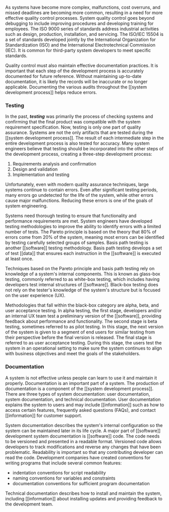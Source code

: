 As systems have become more complex, malfunctions, cost overruns, and missed deadlines are becoming more common, resulting in a need for more effective quality control processes. System quality control goes beyond debugging to include improving procedures and developing training for employees. The ISO 9000 series of standards address industrial activities such as design, production, installation, and servicing. The ISO/IEC 15504 is a set of standards developed jointly by the International Organization for Standardization (ISO) and the International Electrotechnical Commission (IEC). It is common for third-party system developers to meet specific standards.

Quality control must also maintain effective documentation practices. It is important that each step of the development process is accurately documented for future reference. Without maintaining up-to-date documentation, it is likely the records will be inaccurate or no longer applicable. Documenting the various audits throughout the [[system development process]] helps reduce errors.
### Testing

In the past, _**testing**_ was primarily the process of checking systems and confirming that the final product was compatible with the system requirement specification. Now, testing is only one part of quality assurance. Systems are not the only artifacts that are tested during the [[system development process]]. The result of each intermediate step in the entire development process is also tested for accuracy. Many system engineers believe that testing should be incorporated into the other steps of the development process, creating a three-step development process:

1. Requirements analysis and confirmation
2. Design and validation
3. Implementation and testing

Unfortunately, even with modern quality assurance techniques, large systems continue to contain errors. Even after significant testing periods, many errors go undetected for the life of the system, while other errors cause major malfunctions. Reducing these errors is one of the goals of system engineering.

Systems need thorough testing to ensure that functionality and performance requirements are met. System engineers have developed testing methodologies to improve the ability to identify errors with a limited number of tests. The Pareto principle is based on the theory that 80% of errors come from 20% of the system, meaning most errors can be identified by testing carefully selected groups of samples. Basis path testing is another [[software]] testing methodology. Basis path testing develops a set of test [[data]] that ensures each instruction in the [[software]] is executed at least once.

Techniques based on the Pareto principle and basis path testing rely on knowledge of a system's internal components. This is known as glass-box testing, commonly referred to as white-box testing, which includes having developers test internal structures of [[software]]. Black-box testing does not rely on the tester's knowledge of the system's structure but is focused on the user experience (UX).

Methodologies that fall within the black-box category are alpha, beta, and user acceptance testing. In alpha testing, the first stage, developers and/or an internal UX team test a preliminary version of the [[software]], providing feedback about performance and functionality. The second stage is beta testing, sometimes referred to as pilot testing. In this stage, the next version of the system is given to a segment of end users for similar testing from their perspective before the final version is released. The final stage is referred to as user acceptance testing. During this stage, the users test the system in an operational setting to make sure the system continues to align with business objectives and meet the goals of the stakeholders.
### Documentation

A system is not effective unless people can learn to use it and maintain it properly. Documentation is an important part of a system. The production of documentation is a component of the [[system development process]]. There are three types of system documentation: user documentation, system documentation, and technical documentation. User documentation explains the system to users and may include [[information]] such as how to access certain features, frequently asked questions (FAQs), and contact [[information]] for customer support.

System documentation describes the system's internal configuration so the system can be maintained later in its life cycle. A major part of [[software]] development system documentation is [[software]] code. The code needs to be versioned and presented in a readable format. Versioned code allows developers to track modifications and reverse any changes that have been problematic. Readability is important so that any contributing developer can read the code. Development companies have created conventions for writing programs that include several common features:

- indentation conventions for script readability
- naming conventions for variables and constraints
- documentation conventions for sufficient program documentation

Technical documentation describes how to install and maintain the system, including [[information]] about installing updates and providing feedback to the development team.